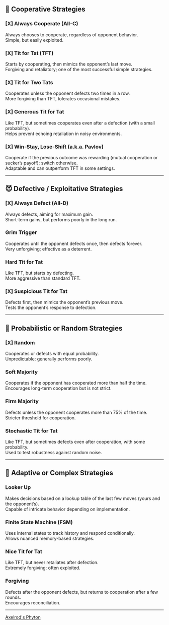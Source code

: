 ## 🤝 Cooperative Strategies

### [X] Always Cooperate (All-C)
Always chooses to cooperate, regardless of opponent behavior.  
Simple, but easily exploited.

### [X] Tit for Tat (TFT)
Starts by cooperating, then mimics the opponent’s last move.  
Forgiving and retaliatory; one of the most successful simple strategies.

### [X] Tit for Two Tats
Cooperates unless the opponent defects two times in a row.  
More forgiving than TFT, tolerates occasional mistakes.

### [X] Generous Tit for Tat
Like TFT, but sometimes cooperates even after a defection (with a small probability).  
Helps prevent echoing retaliation in noisy environments.

### [X] Win-Stay, Lose-Shift (a.k.a. Pavlov)
Cooperate if the previous outcome was rewarding (mutual cooperation or sucker’s payoff); switch otherwise.  
Adaptable and can outperform TFT in some settings.

---

## 😈 Defective / Exploitative Strategies

### [X] Always Defect (All-D)
Always defects, aiming for maximum gain.  
Short-term gains, but performs poorly in the long run.

### Grim Trigger
Cooperates until the opponent defects once, then defects forever.  
Very unforgiving; effective as a deterrent.

### Hard Tit for Tat
Like TFT, but starts by defecting.  
More aggressive than standard TFT.

### [X] Suspicious Tit for Tat
Defects first, then mimics the opponent’s previous move.  
Tests the opponent’s response to defection.

---

## 🔄 Probabilistic or Random Strategies

### [X] Random
Cooperates or defects with equal probability.  
Unpredictable; generally performs poorly.

### Soft Majority
Cooperates if the opponent has cooperated more than half the time.  
Encourages long-term cooperation but is not strict.

### Firm Majority
Defects unless the opponent cooperates more than 75% of the time.  
Stricter threshold for cooperation.

### Stochastic Tit for Tat
Like TFT, but sometimes defects even after cooperation, with some probability.  
Used to test robustness against random noise.

---

## 🧠 Adaptive or Complex Strategies

### Looker Up
Makes decisions based on a lookup table of the last few moves (yours and the opponent’s).  
Capable of intricate behavior depending on implementation.

### Finite State Machine (FSM)
Uses internal states to track history and respond conditionally.  
Allows nuanced memory-based strategies.

### Nice Tit for Tat
Like TFT, but never retaliates after defection.  
Extremely forgiving; often exploited.

### Forgiving
Defects after the opponent defects, but returns to cooperation after a few rounds.  
Encourages reconciliation.

---
[Axelrod's Phyton](https://github.com/Axelrod-Python/Axelrod)